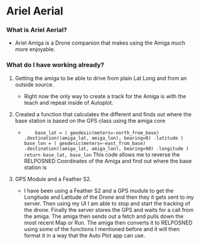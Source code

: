 # Ariel Aerial

### What is Ariel Aerial?

- Ariel Amiga is a Drone companion that makes using the Amiga much more enjoyable.

### What do I have working already?

1. Getting the amiga to be able to drive from plain Lat Long and from an outside source.
   - Right now the only way to create a track for the Amiga is with the teach and repeat inside of Autoplot.
2. Created a function that calculates the different and finds out where the base station is based on the GPS class using the amiga core

   - `    base_lat = (
    geodesic(meters=-north_from_base)
    .destination((amiga_lat, amiga_lon), bearing=0)
    .latitude
)
base_lon = (
    geodesic(meters=-east_from_base)
    .destination((amiga_lat, amiga_lon), bearing=90)
    .longitude
)
return base_lat, base_lon`
     This code allows me to reverse the RELPOSNED Coordinates of the Amiga and find out where the base station is

3. GPS Module and a Feather S2.
   - I have been using a Feather S2 and a GPS module to get the Longitude and Latitude of the Drone and then they it gets sent to my server. Then using my UI I am able to stop and start the tracking of the drone. Finally the server stores the GPS and waits for a call from the amiga. The amiga then sends out a fetch and pulls down the most recent Map or Run. The amiga then converts it to RELPOSNED using some of the functions I mentioned before and it will then format it in a way that the Auto Plot app can use.
